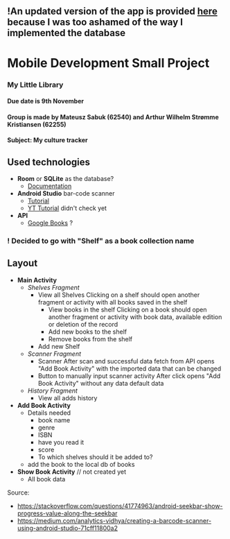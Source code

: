 ## !An updated version of the app is provided [here](https://github.com/MateuszSabuk/MobDevAssignment-redo) because I was too ashamed of the way I implemented the database

# Mobile Development Small Project
### My Little Library

#### Due date is 9th November

#### Group is made by Mateusz Sabuk (62540) and Arthur Wilhelm Strømme Kristiansen (62255)
#### Subject: My culture tracker

## Used technologies
-  **Room** or **SQLite** as the database?
	- [Documentation](https://developer.android.com/training/data-storage/room)
- **Android Studio** bar-code scanner
	- [Tutorial](https://medium.com/analytics-vidhya/creating-a-barcode-scanner-using-android-studio-71cff11800a2)
	- [YT Tutorial](https://www.google.com/url?sa=t&rct=j&q=&esrc=s&source=web&cd=&cad=rja&uact=8&ved=2ahUKEwjEio7Eu_36AhUOrxoKHU6_CsMQwqsBegQIChAB&url=https%3A%2F%2Fwww.youtube.com%2Fwatch%3Fv%3DjtT60yFPelI&usg=AOvVaw3XmFqNFO90jSS4tHEH1YVo) didn't check yet
- **API**
	- [Google Books](https://developers.google.com/books/docs/v1/using) ?

### ! Decided to go with "Shelf" as a book collection name

## Layout
- **Main Activity**
    - *Shelves Fragment*
        - View all Shelves
            Clicking on a shelf should open another fragment or activity with all books saved in the shelf
            - View books in the shelf
                Clicking on a book should open another fragment or activity with book data, available edition or deletion of the record
            - Add new books to the shelf
            - Remove books from the shelf
        - Add new Shelf
    - *Scanner Fragment*
        - Scanner
            After scan and successful data fetch from API opens "Add Book Activity" with the imported data that can be changed
        -  Button to manually input scanner activity
            After click opens "Add Book Activity" without any data default data
    - *History Fragment*
        - View all adds history
- **Add Book Activity**
    - Details needed
        - book name
        - genre
        - ISBN
        - have you read it
        - score
        - To which shelves should it be added to?
    - add the book to the local db of books
- **Show Book Activity** // not created yet
    - All book data


Source: 
* https://stackoverflow.com/questions/41774963/android-seekbar-show-progress-value-along-the-seekbar
* https://medium.com/analytics-vidhya/creating-a-barcode-scanner-using-android-studio-71cff11800a2
